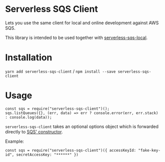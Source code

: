 Serverless SQS Client
=====================

Lets you use the same client for local and online development against AWS SQS.

This library is intended to be used together with [serverless-sqs-local](https://github.com/Nevon/serverless-sqs-local).

# Installation

`yarn add serverless-sqs-client` / `npm install --save serverless-sqs-client`

# Usage

```
const sqs = require("serverless-sqs-client")();
sqs.listQueues({}, (err, data) => err ? console.error(err, err.stack) : console.log(data));
```

`serverless-sqs-client` takes an optional options object which is forwarded directly to [SQS' constructor](http://docs.aws.amazon.com/AWSJavaScriptSDK/latest/AWS/SQS.html#constructor_details).

Example:

```
const sqs = require("serverless-sqs-client")({ accessKeyId: "fake-key-id", secretAccessKey: "******" })
```

